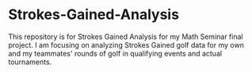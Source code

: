# Strokes-Gained-Analysis

This repository is for Strokes Gained Analysis for my Math Seminar final project. I am focusing on analyzing Strokes Gained golf data for my own and my teammates' rounds of golf in qualifying events and actual tournaments.
